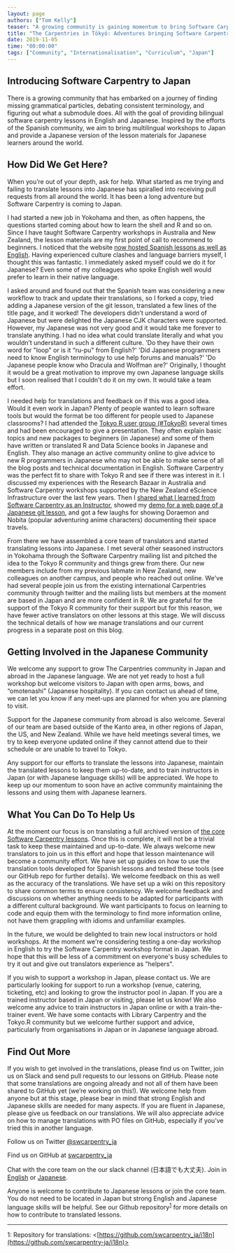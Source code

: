 ```yaml
---
layout: page
authors: ["Tom Kelly"]
teaser: "A growing community is gaining momentum to bring Software Carpentry to Japan"
title: "The Carpentries in Tōkyō: Adventures bringing Software Carpentry to Japan"
date: 2019-11-05
time: "00:00:00"
tags: ["Community", "Internationalisation", "Curriculum", "Japan"]
---
```


## Introducing Software Carpentry to Japan

There is a growing community that has embarked on a journey of finding missing grammatical particles, debating consistent
terminology, and figuring out what a submodule does. All with the goal of providing bilingual software carpentry lessons in
English and Japanese. Inspired by the efforts of the Spanish community, we aim to bring multilingual workshops to Japan and
provide a Japanese version of the lesson materials for Japanese learners around the world.

## How Did We Get Here?

When you’re out of your depth, ask for help. What started as me trying and failing to translate lessons into Japanese has
spiralled into receiving pull requests from all around the world. It has been a long adventure but Software Carpentry is coming to Japan.

I had started a new job in Yokohama and then, as often happens, the questions started coming about how to learn the shell and R
and so on. Since I have taught Software Carpentry workshops in Australia and New Zealand, the lesson materials are my first point
of call to recommend to beginners. I noticed that the website [now hosted Spanish lessons as well as English](https://software-carpentry.org/lessons/). Having experienced
culture clashes and language barriers myself, I thought this was fantastic. I immediately asked myself could we do it for
Japanese? Even some of my colleagues who spoke English well would prefer to learn in their native language.

I asked around and found out that the Spanish team was considering a new workflow to track and update their translations, so I
forked a copy, tried adding a Japanese version of the git lesson, translated a few lines of the title page, and it worked! The
developers didn’t understand a word of Japanese but were delighted the Japanese CJK characters were supported. However, my
Japanese was not very good and it would take me forever to translate anything. I had no idea what could translate literally and what you wouldn’t understand in such a different culture. 'Do they have their own word for "loop" or is it “ru-pu" from English?' 'Did Japanese programmers need to know English terminology to use help forums and manuals?' 'Do Japanese people know who Dracula and Wolfman are?' Originally, I thought it would be a great motivation to improve my own Japanese language skills but I soon realised that I couldn't do it on my own. It would take a team effort.

I needed help for translations and feedback on if this was a good idea. Would it even work in Japan? Plenty of people wanted to
learn software tools but would the format be too different for people used to Japanese classrooms? I had attended the [Tokyo R
user group (\#TokyoR)](https://tokyor.connpass.com) several times and had been encouraged to give a presentation. They often explain basic topics and new
packages to beginners (in Japanese) and some of them have written or translated R and Data Science books in Japanese and
English. They also manage an active community online to give advice to new R programmers in Japanese who may not be able to
make sense of all the blog posts and technical documentation in English. Software Carpentry was the perfect fit to share with
Tokyo R and see if there was interest in it. I discussed my experiences with the Research Bazaar in Australia and Software
Carpentry workshops supported by the New Zealand eScience Infrastructure over the last few years. Then I [shared what I learned
from Software Carpentry as an Instructor](https://twitter.com/tomkXY/status/1017677777158328320), showed my [demo for a web page of a Japanese git lesson](https://twitter.com/orchid00/status/1055784182205595648), and got a few laughs for
showing Doraemon and Nobita (popular adventuring anime characters) documenting their space travels.

From there we have assembled a core team of translators and started translating lessons into Japanese. I met several other
seasoned instructors in Yokohama through the Software Carpentry mailing list and pitched the idea to the Tokyo R community and
things grew from there. Our new members include from my previous labmate in New Zealand, new colleagues on another campus, and
people who reached out online. We've had several people join us from the existing international Carpentries community through
twitter and the mailing lists but members at the moment are based in Japan and are more confident in R. We are grateful for the
support of the Tokyo R community for their support but for this reason, we have fewer active translators on other lessons at
this stage. We will discuss the technical details of how we manage translations and our current progress in a separate
post on this blog.

## Getting Involved in the Japanese Community

We welcome any support to grow The Carpentries community in Japan and abroad in the Japanese language. We are not yet ready to
host a full workshop but welcome visitors to Japan with open arms, bows, and “omotenashi” (Japanese hospitality). If you can
contact us ahead of time, we can let you know if any meet-ups are planned for when you are planning to visit.

Support for the Japanese community from abroad is also welcome. Several of our team are based outside of the Kanto area, in
other regions of Japan, the US, and New Zealand. While we have held meetings several times, we try to keep everyone updated
online if they cannot attend due to their schedule or are unable to travel to Tokyo.

Any support for our efforts to translate the lessons into Japanese, maintain the translated lessons to keep them up-to-date,
and to train instructors in Japan (or with Japanese language skills) will be appreciated. We hope to keep up our momentum to
soon have an active community maintaining the lessons and using them with Japanese learners.

## What You Can Do To Help Us

At the moment our focus is on translating a full archived version of [the core Software Carpentry lessons](https://software-carpentry.org/lessons/). Once this is
complete, it will not be a trivial task to keep these maintained and up-to-date. We always welcome new translators to join us
in this effort and hope that lesson maintenance will become a community effort. We have set up guides on how to use the
translation tools developed for Spanish lessons and tested these tools (see our GitHub repo for further details). We welcome
feedback on this as well as the accuracy of the translations. We have set up a wiki on this repository to share common terms to
ensure consistency. We welcome feedback and discussions on whether anything needs to be adapted for participants with a
different cultural background. We want participants to focus on learning to code and equip them with the terminology to find
more information online, not have them grappling with idioms and unfamiliar examples.

In the future, we would be delighted to train new local instructors or hold workshops. At the moment we're considering testing
a one-day workshop in English to try the Software Carpentry workshop format in Japan. We hope that this will be less of a
commitment on everyone's busy schedules to try it out and give out translators experience as "helpers".

If you wish to support a workshop in Japan, please contact us. We are particularly looking for support to run a workshop (venue,
catering, ticketing, etc) and looking to grow the instructor pool in Japan. If you are a trained instructor based in Japan or
visiting, please let us know! We also welcome any advice to train instructors in Japan online or with a train-the-trainer
event. We have some contacts with Library Carpentry and the Tokyo.R community but we welcome further support and advice,
particularly from organisations in Japan or in Japanese language abroad.

## Find Out More

If you wish to get involved in the translations, please find us on Twitter, join us on Slack and send pull requests to our
lessons on GitHub. Please note that some translations are ongoing already and not all of them have been shared to GitHub yet
(we’re working on this!). We welcome help from anyone but at this stage, please bear in mind that strong English and Japanese
skills are needed for many aspects. If you are fluent in Japanese, please give us feedback on our translations. We will also
appreciate advice on how to manage translations with PO files on GitHub, especially if you’ve tried this in another language.

Follow us on Twitter [@swcarpentry_ja](twitter.com/swcarpentry_ja)<br>

Find us on GitHub at [swcarpentry_ja](https://github.com/swcarpentry-ja)<br>

Chat with the core team on the our slack channel (日本語でも大丈夫).
Join in [English](https://carpentries-jp-en.herokuapp.com/) or [Japanese](https://carpentries-ja.herokuapp.com/).

Anyone is welcome to contribute to Japanese lessons or join the core team. You do not need to be located in Japan but strong English and Japanese language skills will be helpful. See our Github repository<sup>[1](#i18n)</sup> for more details on how to contribute to translated lessons.

---
<a name="i18n">1</a>: Repository for translations: <[https://github.com/swcarpentry_ja/i18n](https://github.com/swcarpentry-ja/i18n)><br>
